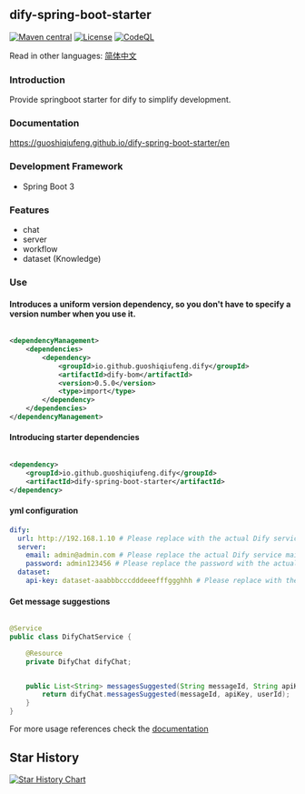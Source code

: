 ## dify-spring-boot-starter

[![Maven central](https://img.shields.io/maven-central/v/io.github.guoshiqiufeng.dify/dify-spring-boot-starter.svg?style=flat-square)](https://search.maven.org/search?q=g:io.github.guoshiqiufeng.dify%20AND%20a:dify-spring-boot-starter)
[![License](https://img.shields.io/:license-apache-brightgreen.svg?style=flat-square)](http://www.apache.org/licenses/LICENSE-2.0.html)
[![CodeQL](https://github.com/guoshiqiufeng/dify-spring-boot-starter/actions/workflows/github-code-scanning/codeql/badge.svg)](https://github.com/guoshiqiufeng/dify-spring-boot-starter/actions/workflows/github-code-scanning/codeql)

Read in other languages: [简体中文](README-zh.md)

### Introduction

Provide springboot starter for dify to simplify development.

### Documentation

https://guoshiqiufeng.github.io/dify-spring-boot-starter/en

### Development Framework

- Spring Boot 3

### Features

- chat
- server
- workflow
- dataset (Knowledge)

### Use

#### Introduces a uniform version dependency, so you don't have to specify a version number when you use it.

```xml

<dependencyManagement>
    <dependencies>
        <dependency>
            <groupId>io.github.guoshiqiufeng.dify</groupId>
            <artifactId>dify-bom</artifactId>
            <version>0.5.0</version>
            <type>import</type>
        </dependency>
    </dependencies>
</dependencyManagement>
```

#### Introducing starter dependencies

```xml

<dependency>
    <groupId>io.github.guoshiqiufeng.dify</groupId>
    <artifactId>dify-spring-boot-starter</artifactId>
</dependency>
```

#### yml configuration

```yaml
dify:
  url: http://192.168.1.10 # Please replace with the actual Dify service address
  server:
    email: admin@admin.com # Please replace the actual Dify service mailbox, if you do not need to call the server-related interfaces can not be filled in!
    password: admin123456 # Please replace the password with the actual Dify service password, if you don't need to call the server-related interfaces can not be filled in!
  dataset:
    api-key: dataset-aaabbbcccdddeeefffggghhh # Please replace with the actual Dify dataset API key, if you don't need to call the dataset-related interfaces can not be filled in!
```

#### Get message suggestions

```java

@Service
public class DifyChatService {

    @Resource
    private DifyChat difyChat;


    public List<String> messagesSuggested(String messageId, String apiKey, String userId) {
        return difyChat.messagesSuggested(messageId, apiKey, userId);
    }
}
```

For more usage references check the [documentation](https://guoshiqiufeng.github.io/dify-spring-boot-starter/en/)

## Star History

[![Star History Chart](https://api.star-history.com/svg?repos=guoshiqiufeng/dify-spring-boot-starter&type=Date)](https://www.star-history.com/#guoshiqiufeng/dify-spring-boot-starter&Date)
